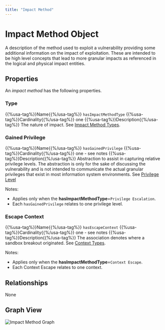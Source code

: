 ```yaml
---
title: "Impact Method"
---
```


# Impact Method Object

A description of the method used to exploit a vulnerability providing some additional information on the impact of exploitation. These are intended to be high level concepts that lead to more granular impacts as referenced in the logical and physical impact entities.

## Properties

An *impact method* has the following properties.

### Type

{{%usa-tag%}}Name{{%/usa-tag%}} `hasImpactMethodType`
{{%usa-tag%}}Cardinality{{%/usa-tag%}} one
{{%usa-tag%}}Description{{%/usa-tag%}} The nature of impact.  See [Impact Method Types](../../values/impact-method-type).

### Gained Privilege

{{%usa-tag%}}Name{{%/usa-tag%}} `hasGainedPrivilege`
{{%usa-tag%}}Cardinality{{%/usa-tag%}} one - see notes
{{%usa-tag%}}Description{{%/usa-tag%}} Abstraction to assist in capturing relative privilege levels. The abstraction is only for the sake of discussing the vulnerability and is not intended to communicate the actual granular privileges that exist in most information system environments. See [Privilege Level](../../values/privilege-level)

Notes:

* Applies only when the **hasImpactMethodType**=`Privilege Escalation`.
* Each `hasGainedPrivilege` relates to one privilege level.

### Escape Context

{{%usa-tag%}}Name{{%/usa-tag%}} `hasEscapeContext`
{{%usa-tag%}}Cardinality{{%/usa-tag%}} one - see notes
{{%usa-tag%}}Description{{%/usa-tag%}} The association denotes where a sandbox breakout originated. See [Context Types](../../values/context).

Notes:

* Applies only when the **hasImpactMethodType**=`Context Escape`.
* Each Context Escape relates to one context.

## Relationships

None

## Graph View

![Impact Method Graph](/figures/graphsnippets/ImpactMethodSnippet.png "Impact Method Graph")
